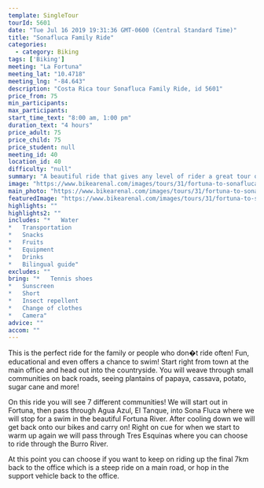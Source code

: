```yaml
---
template: SingleTour
tourId: 5601
date: "Tue Jul 16 2019 19:31:36 GMT-0600 (Central Standard Time)"
title: "Sonafluca Family Ride"
categories: 
  - category: Biking
tags: ['Biking']
meeting: "La Fortuna"
meeting_lat: "10.4718"
meeting_lng: "-84.643"
description: "Costa Rica tour Sonafluca Family Ride, id 5601"
price_from: 75
min_participants: 
max_participants: 
start_time_text: "8:00 am, 1:00 pm"
duration_text: "4 hours"
price_adult: 75
price_child: 75
price_student: null
meeting_id: 40
location_id: 40
difficulty: "null"
summary: "A beautiful ride that gives any level of rider a great tour of the area. Ride though plantations, down to rivers and on back roads, seeing areas rarely seen by tourists!"
image: "https://www.bikearenal.com/images/tours/31/fortuna-to-sonafluca.jpg"
main_photo: "https://www.bikearenal.com/images/tours/31/fortuna-to-sonafluca.jpg"
featuredImage: "https://www.bikearenal.com/images/tours/31/fortuna-to-sonafluca.jpg"
highlights: ""
highlights2: ""
includes: "*   Water
*   Transportation
*   Snacks
*   Fruits
*   Equipment
*   Drinks
*   Bilingual guide"
excludes: ""
bring: "*   Tennis shoes
*   Sunscreen
*   Short
*   Insect repellent
*   Change of clothes
*   Camera"
advice: ""
accom: ""
---
```

This is the perfect ride for the family or people who don�t ride often! Fun, educational and even offers a chance to swim! Start right from town at the main office and head out into the countryside. You will weave through small communities on back roads, seeing plantains of papaya, cassava, potato, sugar cane and more!

On this ride you will see 7 different communities! We will start out in Fortuna, then pass through Agua Azul, El Tanque, into Sona Fluca where we will stop for a swim in the beautiful Fortuna River. After cooling down we will get back onto our bikes and carry on! Right on cue for when we start to warm up again we will pass through Tres Esquinas where you can choose to ride through the Burro River.

At this point you can choose if you want to keep on riding up the final 7km back to the office which is a steep ride on a main road, or hop in the support vehicle back to the office.